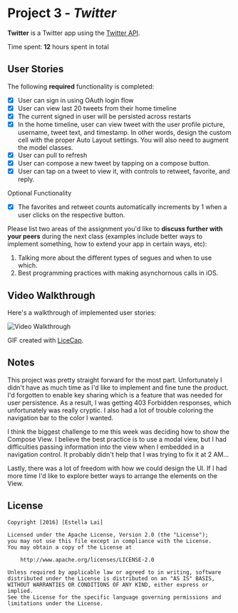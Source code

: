 # Project 3 - *Twitter*

**Twitter** is a Twitter app using the [Twitter API](https://dev.twitter.com/docs).

Time spent: **12** hours spent in total

## User Stories

The following **required** functionality is completed:

- [X] User can sign in using OAuth login flow
- [X] User can view last 20 tweets from their home timeline
- [X] The current signed in user will be persisted across restarts
- [X] In the home timeline, user can view tweet with the user profile picture, username, tweet text, and timestamp. In other words, design the custom cell with the proper Auto Layout settings. You will also need to augment the model classes.
- [X] User can pull to refresh
- [X] User can compose a new tweet by tapping on a compose button.
- [X] User can tap on a tweet to view it, with controls to retweet, favorite, and reply.

Optional Functionality
- [X] The favorites and retweet counts automatically increments by 1 when a user clicks on the respective button.

Please list two areas of the assignment you'd like to **discuss further with your peers** during the next class (examples include better ways to implement something, how to extend your app in certain ways, etc):

1. Talking more about the different types of segues and when to use which.
2. Best programming practices with making asynchornous calls in iOS. 

## Video Walkthrough

Here's a walkthrough of implemented user stories:

<img src='http://i.giphy.com/l3vR9JCvjaqnPMhuE.gif' title='Video Walkthrough' width='' alt='Video Walkthrough' />

GIF created with [LiceCap](http://www.cockos.com/licecap/).

## Notes

This project was pretty straight forward for the most part. Unfortunately I didn't have as much time as I'd like to implement and fine tune the product. I'd forgotten to enable key sharing which is a feature that was needed for user persistence. As a result, I was getting 403 Forbidden responses, which unfortunately was really cryptic. I also had a lot of trouble coloring the navigation bar to the color I wanted. 

I think the biggest challenge to me this week was deciding how to show the Compose View. I believe the best practice is to use a modal view, but I had difficulties passing information into the view when I embedded in a navigation control. It probably didn't help that I was trying to fix it at 2 AM...

Lastly, there was a lot of freedom with how we could design the UI. If I had more time I'd like to explore better ways to arrange the elements on the View.

## License

    Copyright [2016] [Estella Lai]

    Licensed under the Apache License, Version 2.0 (the "License");
    you may not use this file except in compliance with the License.
    You may obtain a copy of the License at

        http://www.apache.org/licenses/LICENSE-2.0

    Unless required by applicable law or agreed to in writing, software
    distributed under the License is distributed on an "AS IS" BASIS,
    WITHOUT WARRANTIES OR CONDITIONS OF ANY KIND, either express or implied.
    See the License for the specific language governing permissions and
    limitations under the License.